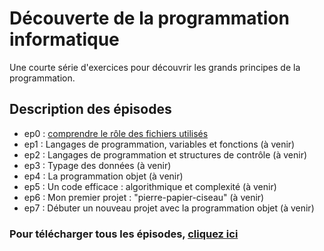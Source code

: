 # Découverte de la programmation informatique
Une courte série d'exercices pour découvrir les grands principes de la programmation.

## Description des épisodes
- ep0 : [comprendre le rôle des fichiers utilisés](ep0)
- ep1 : Langages de programmation, variables et fonctions (à venir)
- ep2 : Langages de programmation et structures de contrôle (à venir)
- ep3 : Typage des données (à venir)
- ep4 : La programmation objet (à venir)
- ep5 : Un code efficace : algorithmique et complexité (à venir)
- ep6 : Mon premier projet : "pierre-papier-ciseau" (à venir)
- ep7 : Débuter un nouveau projet avec la programmation objet (à venir)

### Pour télécharger tous les épisodes, [cliquez ici](https://github.com/info7tik/decouverte-programmation/zipball/master)
